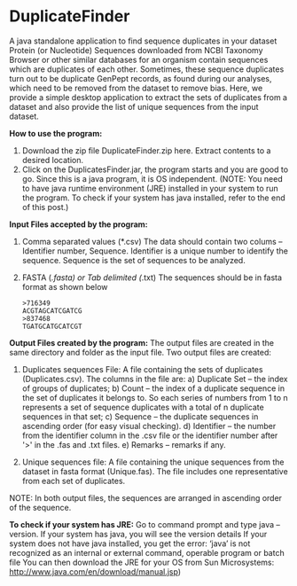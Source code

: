 # DuplicateFinder
A java standalone application to find sequence duplicates in your dataset
Protein (or Nucleotide) Sequences downloaded from NCBI Taxonomy Browser or other similar databases for an organism contain sequences which are duplicates of each other. Sometimes, these sequence duplicates turn out to be duplicate GenPept records, as found during our analyses, which need to be removed from the dataset to remove bias.
Here, we provide a simple desktop application to extract the sets of duplicates from a dataset and also provide the list of unique sequences from the input dataset.

**How to use the program:**
1) Download the zip file DuplicateFinder.zip here. Extract contents to a desired location.
2) Click on the DuplicatesFinder.jar, the program starts and you are good to go. Since this is a java program, it is OS independent.
(NOTE: You need to have java runtime environment (JRE) installed in your system to run the program. To check if your system has java installed, refer to the end of this post.)

**Input Files accepted by the program:**
1) Comma separated values (*.csv)
   The data should contain two colums – Identifier number, Sequence.
   Identifier is a unique number to identify the sequence.
   Sequence is the set of sequences to be analyzed.

2) FASTA (*.fasta) or Tab delimited (*.txt)
   The sequences should be in fasta format as shown below
   ```
   >716349
   ACGTAGCATCGATCG
   >837468
   TGATGCATGCATCGT
   ```

**Output Files created by the program:**
The output files are created in the same directory and folder as the input file. Two output files are created:
1) Duplicates sequences File: A file containing the sets of duplicates (Duplicates.csv). The columns in the file are:
     a) Duplicate Set – the index of groups of duplicates;
     b) Count – the index of a duplicate sequence in the set of duplicates it belongs to. So each series of numbers from 1 to n represents a set of sequence duplicates with a total of n duplicate sequences in that set;
     c) Sequence – the duplicate sequences in ascending order (for easy visual checking).
     d) Identifier – the number from the identifier column in the .csv file or the identifier number after '>' in the .fas and .txt files.
     e) Remarks – remarks if any.

2) Unique sequences file: A file containing the unique sequences from the dataset in fasta format (Unique.fas). The file includes one representative from each set of duplicates.

NOTE: In both output files, the sequences are arranged in ascending order of the sequence.

**To check if your system has JRE:**
Go to command prompt and type java –version.
   If your system has java, you will see the version details
   If your system does not have java installed, you get the error:
   ‘java’ is not recognized as an internal or external command, operable program or batch file
    You can then download the JRE for your OS from Sun Microsystems: http://www.java.com/en/download/manual.jsp)
